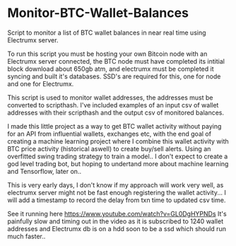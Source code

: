 # Monitor-BTC-Wallet-Balances
Script to monitor a list of BTC wallet balances in near real time using Electrumx server. 

To run this script you must be hosting your own Bitcoin node with an Electrumx server connected, the BTC node must have completed its intitial block download about 650gb atm, and electrumx must be completed it syncing and built it's databases.
SSD's are required for this, one for node and one for Electrumx. 

This script is used to monitor wallet addresses, the addresses must be converted to scripthash. 
I've included examples of an input csv of wallet addresses with their scripthash and the output csv of monitored balances.

I made this little project as a way to get BTC wallet activity without paying for an API from influential wallets, exchanges etc, with the end goal of creating a machine learning project where I combine this wallet activity with BTC price activity (historical aswell) to create buy/sell alerts. 
Using an overfitted swing trading strategy to train a model.. I don't expect to create a god level trading bot, but hoping to undertand more about machine learning and Tensorflow, later on..

This is very early days, I don't know if my approach will work very well, as electrumx server might not be fast enough registering the wallet activity... I will add a timestamp to record the delay from txn time to updated csv time.

See it running here https://www.youtube.com/watch?v=GL0DgHYPNDs
It's painfully slow and timing out in the video as it is subscribed to 1240 wallet addresses and Electrumx db is on a hdd soon to be a ssd which should run much faster..
